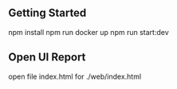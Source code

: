 ## Getting Started

npm install
npm run docker up
npm run start:dev

## Open UI Report
open file index.html for ./web/index.html
